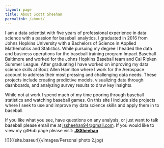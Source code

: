 ```yaml
---
layout: page
title: About Scott Sheehan
permalink: /about/
---
```


I am a data scientist with five years of professional experience in data science with a passion for baseball analytics. I graduated in 2016 from Johns Hopkins University with a Bachelors of Science in Applied Mathematics and Statistics. While pursuing my degree I headed the data and business operations for the baseball training program Impact Baseball Baltimore and worked for the Johns Hopkins Baseball team and Cal Ripken Summer League. After graduating I have worked on improving my data science skills at Booz Allen Hamilton where I work for the Aerospace account to address their most pressing and challenging data needs. These projects include creating predictive models, visualizing data through dashboards, and analyzing survey results to draw key insights. 

While not at work I spend much of my time pooring through baseball statistics and watching baseball games. On this site I include side projects where I seek to use and improve my data science skills and apply them in to baseball.

If you like what you see, have questions on any analysis, or just want to talk baseball please email me at jssheehan94@gmail.com.
If you would like to view my gitHub page please visit: **[JSSheehan](https://github.com/JSSheehan)**


![]({{site.baseurl}}/images/Personal photo 2.jpg)
